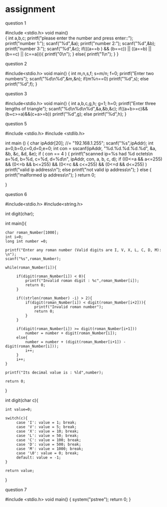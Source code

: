 # assignment


question 1

#include <stdio.h>
void main()  
{	int a,b,c;
	printf("please enter the number and press enter::");
	printf("number 1:");
	scanf("%d",&a);
	printf("number 2:");
	scanf("%d",&b);
	printf("number 3:");
	scanf("%d",&c);
	if(((a==b ) && (b==c)) || ((a==b) || (b==c) || (c==a))){
		printf("0\n");
			}
	else{
		printf("1\n");
		}
}

question 2

#include<stdio.h>
void  main()
{
int m,n,s,f;
s=m/n;
f=0;
printf("Enter two numbers");
scanf("%d\n%d",&m,&n);
if(m%n==0)
printf("%d",s);
else
printf("%d",f);
}

question 3

#include<stdio.h>
void main()
{
int a,b,c,g,h;
g=1;
h=0;
printf("Enter three lengths of triangle");
scanf("%d\n%d\n%d",&a,&b,&c);
if((a+b>=c)&&(b+c>=a)&&(c+a>=b))
printf("%d",g);
else
printf("%d",h);
}

question 5


#include <stdio.h>
#include <stdlib.h>

int main ()
{
char ipAddr[20]; //= "192.168.1.255";
scanf("%s",ipAddr);
int a=0,b=0,c=0,d=0,e=0;
int con = sscanf(ipAddr, "%d.%d.%d.%d.%d", &a, &b, &c, &d, &e);
if ( con == 4 )
{
printf("scanned ip=%s had %d octets\n a=%d, b=%d, c=%d, d=%d\n", ipAddr, con, a, b, c, d);
if ((0<=a && a<=255) && (0<=b && b<=255) && (0<=c && c<=255) && (0<=d && d<=255) )
printf("valid ip address\n");
else
printf("not valid ip address\n");
}
else
{
printf("malformed ip address\n");
}
return 0;

}

question 6

#include<stdio.h>
#include<string.h>
 
int digit(char);
 
int main(){
 
    char roman_Number[1000];
    int i=0;
    long int number =0;
 
    printf("Enter any roman number (Valid digits are I, V, X, L, C, D, M):  \n");
    scanf("%s",roman_Number);
 
    while(roman_Number[i]){
 
         if(digit(roman_Number[i]) < 0){
             printf("Invalid roman digit : %c",roman_Number[i]);
             return 0;
         }
 
         if((strlen(roman_Number) -i) > 2){
             if(digit(roman_Number[i]) < digit(roman_Number[i+2])){
                 printf("Invalid roman number");
                 return 0;
             }
         }
 
         if(digit(roman_Number[i]) >= digit(roman_Number[i+1]))
             number = number + digit(roman_Number[i]);
         else{
             number = number + (digit(roman_Number[i+1]) - digit(roman_Number[i]));
             i++;
         }
         i++;
    }
 
    printf("Its decimal value is : %ld",number);
 
    return 0;
 
}
 
int digit(char c){
 
    int value=0;
 
    switch(c){
         case 'I': value = 1; break;
         case 'V': value = 5; break;
         case 'X': value = 10; break;
         case 'L': value = 50; break;
         case 'C': value = 100; break;
         case 'D': value = 500; break;
         case 'M': value = 1000; break;
         case '\0': value = 0; break;
         default: value = -1; 
    }
 
    return value;
}

question 7 

#include <stdio.h>
void main()
{
system("pstree");
return 0;
}
